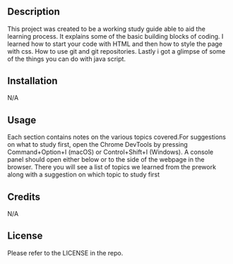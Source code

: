 # <Prework Study Guide Webpage>

## Description

This project was created to be a working study guide able to aid the learning process. It explains some of the basic building blocks of coding. I learned how to start your code with HTML and then how to style the page with css. How to use git and git repositories. Lastly i got a glimpse of some of the things you can do with java script.


## Installation

N/A

## Usage

Each section contains notes on the various topics covered.For suggestions on what to study first, open the Chrome DevTools by pressing Command+Option+I (macOS) or Control+Shift+I (Windows). A console panel should open either below or to the side of the webpage in the browser. There you will see a list of topics we learned from the prework along with a suggestion on which topic to study first

## Credits

N/A

## License

Please refer to the LICENSE in the repo.

